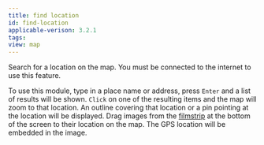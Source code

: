 ```yaml
---
title: find location
id: find-location
applicable-verison: 3.2.1
tags: 
view: map
---
```


Search for a location on the map. You must be connected to the internet to use this feature.

To use this module, type in a place name or address, press `Enter` and a list of results will be shown. `Click` on one of the resulting items and the map will zoom to that location. An outline covering that location or a pin pointing at the location will be displayed. Drag images from the [filmstrip](../shared/filmstrip.md) at the bottom of the screen to their location on the map. The GPS location will be embedded in the image.

